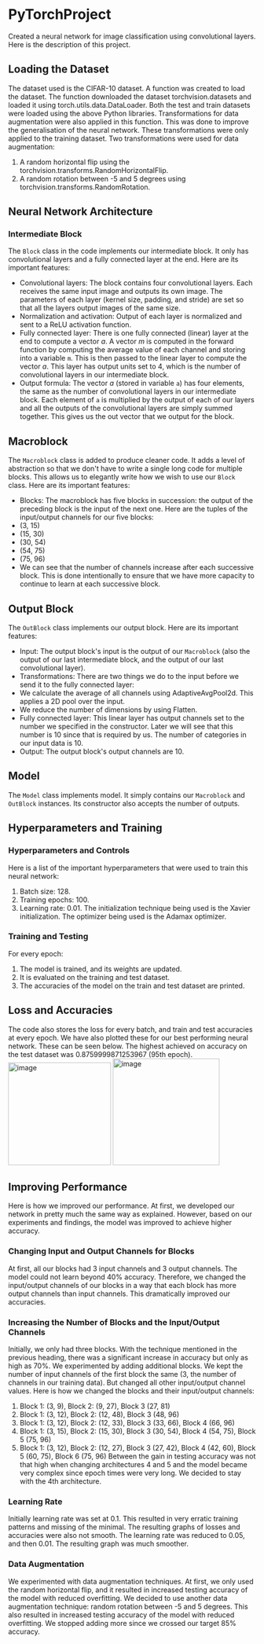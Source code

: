 # PyTorchProject
Created a neural network for image classification using convolutional layers. Here is the description of this project.

## Loading the Dataset
The dataset used is the CIFAR-10 dataset. A function was created to load the dataset. The function downloaded the dataset torchvision.datasets and loaded it using torch.utils.data.DataLoader. Both the test and train datasets were loaded using the above Python libraries.
Transformations for data augmentation were also applied in this function. This was done to improve the generalisation of the neural network. These transformations were only applied to the training dataset. Two transformations were used for data augmentation:
1.	A random horizontal flip using the torchvision.transforms.RandomHorizontalFlip.
2.	A random rotation between -5 and 5 degrees using torchvision.transforms.RandomRotation.
## Neural Network Architecture
### Intermediate Block
The `Block` class in the code implements our intermediate block. It only has convolutional layers and a fully connected layer at the end. Here are its important features:
* Convolutional layers: The block contains four convolutional layers. Each receives the same input image and outputs its own image. The parameters of each layer (kernel size, padding, and stride) are set so that all the layers output images of the same size.
*	Normalization and activation: Output of each layer is normalized and sent to a ReLU activation function.
*	Fully connected layer: There is one fully connected (linear) layer at the end to compute a vector $a$. A vector $m$ is computed in the forward function by computing the average value of each channel and storing into a variable `m`. This is then passed to the linear layer to compute the vector $a$. This layer has output units set to 4, which is the number of convolutional layers in our intermediate block.
*	Output formula: The vector $a$ (stored in variable `a`) has four elements, the same as the number of convolutional layers in our intermediate block. Each element of `a` is multiplied by the output of each of our layers and all the outputs of the convolutional layers are simply summed together. This gives us the out vector that we output for the block.
## Macroblock
The `Macroblock` class is added to produce cleaner code. It adds a level of abstraction so that we don't have to write a single long code for multiple blocks. This allows us to elegantly write how we wish to use our `Block` class. Here are its important features:
* Blocks: The macroblock has five blocks in succession: the output of the preceding block is the input of the next one. Here are the tuples of the input/output channels for our five blocks:
 * (3, 15)
 * (15, 30)
 * (30, 54)
 * (54, 75)
 * (75, 96)
*	We can see that the number of channels increase after each successive block. This is done intentionally to ensure that we have more capacity to continue to learn at each successive block.
## Output Block
The `OutBlock` class implements our output block. Here are its important features:
* Input: The output block's input is the output of our `Macroblock` (also the output of our last intermediate block, and the output of our last convolutional layer).
* Transformations: There are two things we do to the input before we send it to the fully connected layer:
 * We calculate the average of all channels using AdaptiveAvgPool2d. This applies a 2D pool over the input.
 * We reduce the number of dimensions by using Flatten.
* Fully connected layer: This linear layer has output channels set to the number we specified in the constructor. Later we will see that this number is 10 since that is required by us. The number of categories in our input data is 10.
* Output: The output block's output channels are 10.
## Model
The `Model` class implements model. It simply contains our `Macroblock` and `OutBlock` instances. Its constructor also accepts the number of outputs.
## Hyperparameters and Training
### Hyperparameters and Controls
Here is a list of the important hyperparameters that were used to train this neural network:
1.	Batch size: 128.
2.	Training epochs: 100.
3.	Learning rate: 0.01.
The initialization technique being used is the Xavier initialization. The optimizer being used is the Adamax optimizer. 
### Training and Testing
For every epoch:
1.	The model is trained, and its weights are updated.
2.	It is evaluated on the training and test dataset.
3.	The accuracies of the model on the train and test dataset are printed.
## Loss and Accuracies
The code also stores the loss for every batch, and train and test accuracies at every epoch. We have also plotted these for our best performing neural network. These can be seen below. The highest achieved on accuracy on the test dataset was 0.8759999871253967 (95th epoch).
<img width="209" alt="image" src="https://github.com/mujtabaalimalik/PyTorchProject/assets/157533823/40fc5816-3c96-4500-8e5a-cecf2df0523f">
<img width="217" alt="image" src="https://github.com/mujtabaalimalik/PyTorchProject/assets/157533823/793c1228-2552-4b6e-b12a-6fed4b593977">

## Improving Performance
Here is how we improved our performance. At first, we developed our network in pretty much the same way as explained. However, based on our experiments and findings, the model was improved to achieve higher accuracy.
### Changing Input and Output Channels for Blocks
At first, all our blocks had 3 input channels and 3 output channels. The model could not learn beyond 40% accuracy. Therefore, we changed the input/output channels of our blocks in a way that each block has more output channels than input channels. This dramatically improved our accuracies.
### Increasing the Number of Blocks and the Input/Output Channels
Initially, we only had three blocks. With the technique mentioned in the previous heading, there was a significant increase in accuracy but only as high as 70%. We experimented by adding additional blocks. We kept the number of input channels of the first block the same (3, the number of channels in our training data). But changed all other input/output channel values. Here is how we changed the blocks and their input/output channels:
1.	Block 1: (3, 9), Block 2: (9, 27), Block 3 (27, 81)
2.	Block 1: (3, 12), Block 2: (12, 48), Block 3 (48, 96) 
3.	Block 1: (3, 12), Block 2: (12, 33), Block 3 (33, 66), Block 4 (66, 96)
4.	Block 1: (3, 15), Block 2: (15, 30), Block 3 (30, 54), Block 4 (54, 75), Block 5 (75, 96)
5.	Block 1: (3, 12), Block 2: (12, 27), Block 3 (27, 42), Block 4 (42, 60), Block 5 (60, 75), Block 6 (75, 96)
Between the gain in testing accuracy was not that high when changing architectures 4 and 5 and the model became very complex since epoch times were very long. We decided to stay with the 4th architecture.
### Learning Rate
Initially learning rate was set at 0.1. This resulted in very erratic training patterns and missing of the minimal. The resulting graphs of losses and accuracies were also not smooth. The learning rate was reduced to 0.05, and then 0.01. The resulting graph was much smoother.
### Data Augmentation
We experimented with data augmentation techniques. At first, we only used the random horizontal flip, and it resulted in increased testing accuracy of the model with reduced overfitting. We decided to use another data augmentation technique: random rotation between -5 and 5 degrees. This also resulted in increased testing accuracy of the model with reduced overfitting. We stopped adding more since we crossed our target 85% accuracy.
